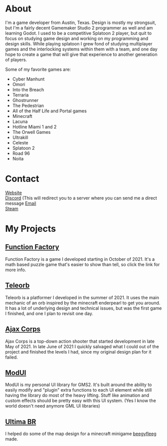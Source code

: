 # About
I'm a game developer from Austin, Texas. Design is mostly my strongsuit, but I'm a fairly decent Gamemaker Studio 2 programmer as well and am learning Godot. I used to be a competitive Splatoon 2 player, but quit to focus on studying game design and working on my programming and design skills. While playing splatoon I grew fond of studying multiplayer games and the interlocking systems within them with a team, and one day hope to create a game that will give that experience to another generation of players.  
  
 Some of my favorite games are:  
 - Cyber Manhunt
 - Omori
 - Into the Breach
 - Terraria
 - Ghostrunner
 - The Pedestrian
 - All of the Half Life and Portal games
 - Minecraft
 - Lacuna
 - Hotline Miami 1 and 2
 - The Orwell Games
 - Ultrakill
 - Celeste
 - Splatoon 2
 - Road 96
 - Noita
  
# Contact
[Website](https://firesquid6.github.io)  
[Discord](https://discord.gg/HCqHcRWRZE) (This will redirect you to a server where you can send me a direct message
[Email](mailto:jonathandeiss2006@gmail.com)  
[Steam](https://steamcommunity.com/id/firesquid/)  
  
# My Projects
## [Function Factory](https://github.com/FireSquid6/Function-Factory)
Function Factory is a game I developed starting in October of 2021. It's a math based puzzle game that's easier to show than tell, so click the link for more info. 
  
## [Teleorb](https://github.com/FireSquid6/teleorb)
Teleorb is a platformer I developed in the summer of 2021. It uses the main mechanic of an orb inspired by the minecraft enderpearl to get you around. It has a lot of underlying design and technical issues, but was the first game I finished, and one I plan to revisit one day.
  
## [Ajax Corps](https://github.com/FireSquid6/ajax_corps)
Ajax Corps is a top-down action shooter that started development in late May of 2021. In late June of 2021 I quickly salvaged what I could out of the project and finished the levels I had, since my original design plan for it failed.
  
## [ModUI](https://github.com/FireSquid6/modui)
ModUI is my personal UI library for GMS2. It's built around the ability to easily modify and "plugin" extra functions to each UI element while still having the library do most of the heavy lifting. Stuff like animation and custom effects should be pretty easy with this UI system. (Yes I know the world doesn't need anymore GML UI libraries)
  
 ## [Ultima BR](https://github.com/beegyfleeg/ultima)
 I helped do some of the map design for a minecraft minigame [beegyfleeg](https://github.com/beegyfleeg) made.  
